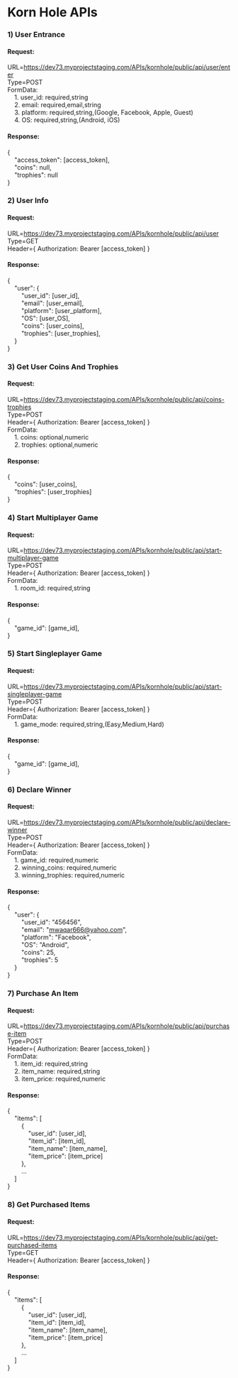 # Korn Hole APIs

### 1) User Entrance
#### Request:
URL=https://dev73.myprojectstaging.com/APIs/kornhole/public/api/user/enter  
Type=POST  
FormData:  
&nbsp;&nbsp;&nbsp;&nbsp;1. user_id: required,string  
&nbsp;&nbsp;&nbsp;&nbsp;2. email: required,email,string  
&nbsp;&nbsp;&nbsp;&nbsp;3. platform: required,string,(Google, Facebook, Apple, Guest)  
&nbsp;&nbsp;&nbsp;&nbsp;4. OS: required,string,(Android, iOS)  
#### Response:
{  
&nbsp;&nbsp;&nbsp;&nbsp;"access_token": [access_token],  
&nbsp;&nbsp;&nbsp;&nbsp;"coins": null,  
&nbsp;&nbsp;&nbsp;&nbsp;"trophies": null  
}

### 2) User Info
#### Request:
URL=https://dev73.myprojectstaging.com/APIs/kornhole/public/api/user  
Type=GET  
Header={ Authorization: Bearer [access_token] }  
#### Response:
{  
&nbsp;&nbsp;&nbsp;&nbsp;"user": {  
&nbsp;&nbsp;&nbsp;&nbsp;&nbsp;&nbsp;&nbsp;&nbsp;"user_id": [user_id],  
&nbsp;&nbsp;&nbsp;&nbsp;&nbsp;&nbsp;&nbsp;&nbsp;"email": [user_email],  
&nbsp;&nbsp;&nbsp;&nbsp;&nbsp;&nbsp;&nbsp;&nbsp;"platform": [user_platform],  
&nbsp;&nbsp;&nbsp;&nbsp;&nbsp;&nbsp;&nbsp;&nbsp;"OS": [user_OS],  
&nbsp;&nbsp;&nbsp;&nbsp;&nbsp;&nbsp;&nbsp;&nbsp;"coins": [user_coins],  
&nbsp;&nbsp;&nbsp;&nbsp;&nbsp;&nbsp;&nbsp;&nbsp;"trophies": [user_trophies],    
&nbsp;&nbsp;&nbsp;&nbsp;}  
}

### 3) Get User Coins And Trophies
#### Request:
URL=https://dev73.myprojectstaging.com/APIs/kornhole/public/api/coins-trophies  
Type=POST  
Header={ Authorization: Bearer [access_token] }  
FormData:  
&nbsp;&nbsp;&nbsp;&nbsp;1. coins: optional,numeric  
&nbsp;&nbsp;&nbsp;&nbsp;2. trophies: optional,numeric  
#### Response:
{  
&nbsp;&nbsp;&nbsp;&nbsp;"coins": [user_coins],  
&nbsp;&nbsp;&nbsp;&nbsp;"trophies": [user_trophies]  
}

### 4) Start Multiplayer Game
#### Request:
URL=https://dev73.myprojectstaging.com/APIs/kornhole/public/api/start-multiplayer-game  
Type=POST  
Header={ Authorization: Bearer [access_token] }  
FormData:  
&nbsp;&nbsp;&nbsp;&nbsp;1. room_id: required,string  
#### Response:
{  
&nbsp;&nbsp;&nbsp;&nbsp;"game_id": [game_id],  
}

### 5) Start Singleplayer Game
#### Request:
URL=https://dev73.myprojectstaging.com/APIs/kornhole/public/api/start-singleplayer-game  
Type=POST  
Header={ Authorization: Bearer [access_token] }  
FormData:  
&nbsp;&nbsp;&nbsp;&nbsp;1. game_mode: required,string,(Easy,Medium,Hard)  
#### Response:
{  
&nbsp;&nbsp;&nbsp;&nbsp;"game_id": [game_id],  
}

### 6) Declare Winner
#### Request:
URL=https://dev73.myprojectstaging.com/APIs/kornhole/public/api/declare-winner  
Type=POST  
Header={ Authorization: Bearer [access_token] }  
FormData:  
&nbsp;&nbsp;&nbsp;&nbsp;1. game_id: required,numeric  
&nbsp;&nbsp;&nbsp;&nbsp;2. winning_coins: required,numeric  
&nbsp;&nbsp;&nbsp;&nbsp;3. winning_trophies: required,numeric  
#### Response:
{  
&nbsp;&nbsp;&nbsp;&nbsp;"user": {  
&nbsp;&nbsp;&nbsp;&nbsp;&nbsp;&nbsp;&nbsp;&nbsp;"user_id": "456456",  
&nbsp;&nbsp;&nbsp;&nbsp;&nbsp;&nbsp;&nbsp;&nbsp;"email": "mwaqar666@yahoo.com",  
&nbsp;&nbsp;&nbsp;&nbsp;&nbsp;&nbsp;&nbsp;&nbsp;"platform": "Facebook",  
&nbsp;&nbsp;&nbsp;&nbsp;&nbsp;&nbsp;&nbsp;&nbsp;"OS": "Android",  
&nbsp;&nbsp;&nbsp;&nbsp;&nbsp;&nbsp;&nbsp;&nbsp;"coins": 25,  
&nbsp;&nbsp;&nbsp;&nbsp;&nbsp;&nbsp;&nbsp;&nbsp;"trophies": 5  
&nbsp;&nbsp;&nbsp;&nbsp;}  
}

### 7) Purchase An Item
#### Request:
URL=https://dev73.myprojectstaging.com/APIs/kornhole/public/api/purchase-item  
Type=POST  
Header={ Authorization: Bearer [access_token] }  
FormData:  
&nbsp;&nbsp;&nbsp;&nbsp;1. item_id: required,string  
&nbsp;&nbsp;&nbsp;&nbsp;2. item_name: required,string  
&nbsp;&nbsp;&nbsp;&nbsp;3. item_price: required,numeric  
#### Response:
{  
&nbsp;&nbsp;&nbsp;&nbsp;"items": [  
&nbsp;&nbsp;&nbsp;&nbsp;&nbsp;&nbsp;&nbsp;&nbsp;{  
&nbsp;&nbsp;&nbsp;&nbsp;&nbsp;&nbsp;&nbsp;&nbsp;&nbsp;&nbsp;&nbsp;&nbsp;"user_id": [user_id],  
&nbsp;&nbsp;&nbsp;&nbsp;&nbsp;&nbsp;&nbsp;&nbsp;&nbsp;&nbsp;&nbsp;&nbsp;"item_id": [item_id],  
&nbsp;&nbsp;&nbsp;&nbsp;&nbsp;&nbsp;&nbsp;&nbsp;&nbsp;&nbsp;&nbsp;&nbsp;"item_name": [item_name],  
&nbsp;&nbsp;&nbsp;&nbsp;&nbsp;&nbsp;&nbsp;&nbsp;&nbsp;&nbsp;&nbsp;&nbsp;"item_price": [item_price]  
&nbsp;&nbsp;&nbsp;&nbsp;&nbsp;&nbsp;&nbsp;&nbsp;},  
&nbsp;&nbsp;&nbsp;&nbsp;&nbsp;&nbsp;&nbsp;&nbsp;...  
&nbsp;&nbsp;&nbsp;&nbsp;]  
}

### 8) Get Purchased Items
#### Request:
URL=https://dev73.myprojectstaging.com/APIs/kornhole/public/api/get-purchased-items  
Type=GET  
Header={ Authorization: Bearer [access_token] }  
#### Response:
{  
&nbsp;&nbsp;&nbsp;&nbsp;"items": [  
&nbsp;&nbsp;&nbsp;&nbsp;&nbsp;&nbsp;&nbsp;&nbsp;{  
&nbsp;&nbsp;&nbsp;&nbsp;&nbsp;&nbsp;&nbsp;&nbsp;&nbsp;&nbsp;&nbsp;&nbsp;"user_id": [user_id],  
&nbsp;&nbsp;&nbsp;&nbsp;&nbsp;&nbsp;&nbsp;&nbsp;&nbsp;&nbsp;&nbsp;&nbsp;"item_id": [item_id],  
&nbsp;&nbsp;&nbsp;&nbsp;&nbsp;&nbsp;&nbsp;&nbsp;&nbsp;&nbsp;&nbsp;&nbsp;"item_name": [item_name],  
&nbsp;&nbsp;&nbsp;&nbsp;&nbsp;&nbsp;&nbsp;&nbsp;&nbsp;&nbsp;&nbsp;&nbsp;"item_price": [item_price]  
&nbsp;&nbsp;&nbsp;&nbsp;&nbsp;&nbsp;&nbsp;&nbsp;},  
&nbsp;&nbsp;&nbsp;&nbsp;&nbsp;&nbsp;&nbsp;&nbsp;...  
&nbsp;&nbsp;&nbsp;&nbsp;]  
}